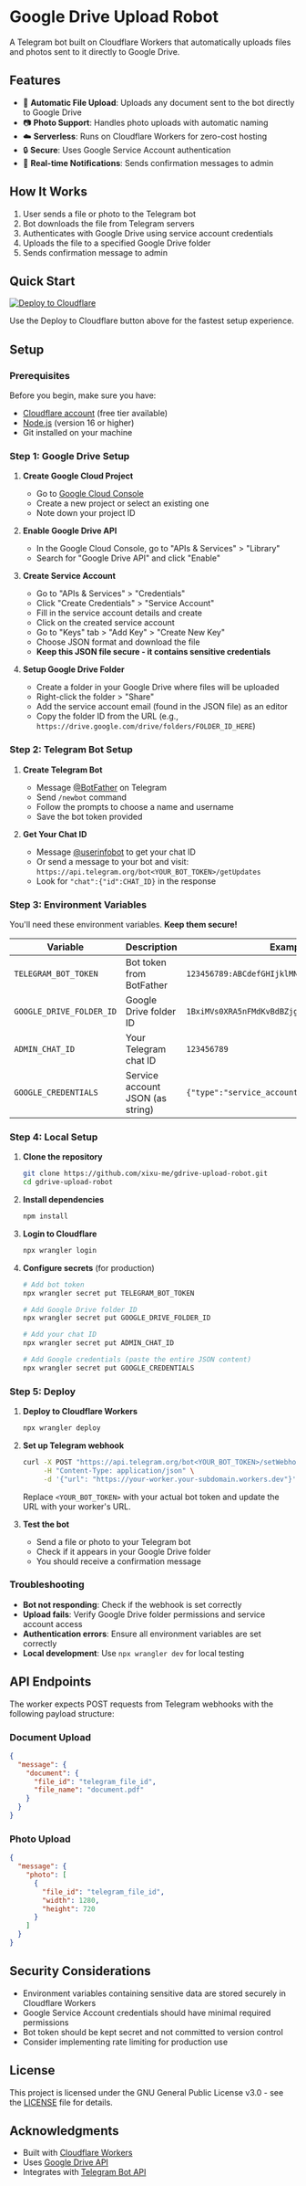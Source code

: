 # Google Drive Upload Robot

A Telegram bot built on Cloudflare Workers that automatically uploads files and photos sent to it directly to Google Drive.

## Features

- 📁 **Automatic File Upload**: Uploads any document sent to the bot directly to Google Drive
- 📷 **Photo Support**: Handles photo uploads with automatic naming
- ☁️ **Serverless**: Runs on Cloudflare Workers for zero-cost hosting
- 🔒 **Secure**: Uses Google Service Account authentication
- 📱 **Real-time Notifications**: Sends confirmation messages to admin

## How It Works

1. User sends a file or photo to the Telegram bot
2. Bot downloads the file from Telegram servers
3. Authenticates with Google Drive using service account credentials
4. Uploads the file to a specified Google Drive folder
5. Sends confirmation message to admin

## Quick Start

[![Deploy to Cloudflare](https://deploy.workers.cloudflare.com/button)](https://deploy.workers.cloudflare.com/?url=https://github.com/xixu-me/gdrive-upload-robot)

Use the Deploy to Cloudflare button above for the fastest setup experience.

## Setup

### Prerequisites

Before you begin, make sure you have:

- [Cloudflare account](https://dash.cloudflare.com/sign-up) (free tier available)
- [Node.js](https://nodejs.org/) (version 16 or higher)
- Git installed on your machine

### Step 1: Google Drive Setup

1. **Create Google Cloud Project**
   - Go to [Google Cloud Console](https://console.cloud.google.com/)
   - Create a new project or select an existing one
   - Note down your project ID

2. **Enable Google Drive API**
   - In the Google Cloud Console, go to "APIs & Services" > "Library"
   - Search for "Google Drive API" and click "Enable"

3. **Create Service Account**
   - Go to "APIs & Services" > "Credentials"
   - Click "Create Credentials" > "Service Account"
   - Fill in the service account details and create
   - Click on the created service account
   - Go to "Keys" tab > "Add Key" > "Create New Key"
   - Choose JSON format and download the file
   - **Keep this JSON file secure - it contains sensitive credentials**

4. **Setup Google Drive Folder**
   - Create a folder in your Google Drive where files will be uploaded
   - Right-click the folder > "Share"
   - Add the service account email (found in the JSON file) as an editor
   - Copy the folder ID from the URL (e.g., `https://drive.google.com/drive/folders/FOLDER_ID_HERE`)

### Step 2: Telegram Bot Setup

1. **Create Telegram Bot**
   - Message [@BotFather](https://t.me/botfather) on Telegram
   - Send `/newbot` command
   - Follow the prompts to choose a name and username
   - Save the bot token provided

2. **Get Your Chat ID**
   - Message [@userinfobot](https://t.me/userinfobot) to get your chat ID
   - Or send a message to your bot and visit: `https://api.telegram.org/bot<YOUR_BOT_TOKEN>/getUpdates`
   - Look for `"chat":{"id":CHAT_ID}` in the response

### Step 3: Environment Variables

You'll need these environment variables. **Keep them secure!**

| Variable | Description | Example |
|----------|-------------|---------|
| `TELEGRAM_BOT_TOKEN` | Bot token from BotFather | `123456789:ABCdefGHIjklMNOpqrsTUVwxyz` |
| `GOOGLE_DRIVE_FOLDER_ID` | Google Drive folder ID | `1BxiMVs0XRA5nFMdKvBdBZjgmUUqptlbs74OgvE2upms` |
| `ADMIN_CHAT_ID` | Your Telegram chat ID | `123456789` |
| `GOOGLE_CREDENTIALS` | Service account JSON (as string) | `{"type":"service_account",...}` |

### Step 4: Local Setup

1. **Clone the repository**

   ```bash
   git clone https://github.com/xixu-me/gdrive-upload-robot.git
   cd gdrive-upload-robot
   ```

2. **Install dependencies**

   ```bash
   npm install
   ```

3. **Login to Cloudflare**

   ```bash
   npx wrangler login
   ```

4. **Configure secrets** (for production)

   ```bash
   # Add bot token
   npx wrangler secret put TELEGRAM_BOT_TOKEN
   
   # Add Google Drive folder ID
   npx wrangler secret put GOOGLE_DRIVE_FOLDER_ID
   
   # Add your chat ID
   npx wrangler secret put ADMIN_CHAT_ID
   
   # Add Google credentials (paste the entire JSON content)
   npx wrangler secret put GOOGLE_CREDENTIALS
   ```

### Step 5: Deploy

1. **Deploy to Cloudflare Workers**

   ```bash
   npx wrangler deploy
   ```

2. **Set up Telegram webhook**

   ```bash
   curl -X POST "https://api.telegram.org/bot<YOUR_BOT_TOKEN>/setWebhook" \
        -H "Content-Type: application/json" \
        -d '{"url": "https://your-worker.your-subdomain.workers.dev"}'
   ```

   Replace `<YOUR_BOT_TOKEN>` with your actual bot token and update the URL with your worker's URL.

3. **Test the bot**
   - Send a file or photo to your Telegram bot
   - Check if it appears in your Google Drive folder
   - You should receive a confirmation message

### Troubleshooting

- **Bot not responding**: Check if the webhook is set correctly
- **Upload fails**: Verify Google Drive folder permissions and service account access
- **Authentication errors**: Ensure all environment variables are set correctly
- **Local development**: Use `npx wrangler dev` for local testing

## API Endpoints

The worker expects POST requests from Telegram webhooks with the following payload structure:

### Document Upload

```json
{
  "message": {
    "document": {
      "file_id": "telegram_file_id",
      "file_name": "document.pdf"
    }
  }
}
```

### Photo Upload

```json
{
  "message": {
    "photo": [
      {
        "file_id": "telegram_file_id",
        "width": 1280,
        "height": 720
      }
    ]
  }
}
```

## Security Considerations

- Environment variables containing sensitive data are stored securely in Cloudflare Workers
- Google Service Account credentials should have minimal required permissions
- Bot token should be kept secret and not committed to version control
- Consider implementing rate limiting for production use

## License

This project is licensed under the GNU General Public License v3.0 - see the [LICENSE](LICENSE) file for details.

## Acknowledgments

- Built with [Cloudflare Workers](https://workers.cloudflare.com/)
- Uses [Google Drive API](https://developers.google.com/drive/api)
- Integrates with [Telegram Bot API](https://core.telegram.org/bots/api)
